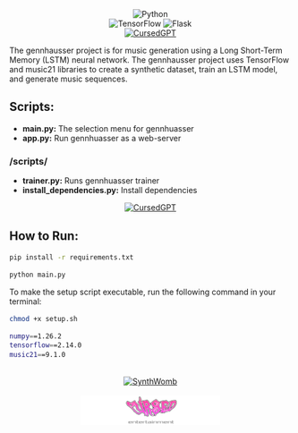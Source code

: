 <div align="center">
  <img alt="Python" src="https://img.shields.io/badge/python%20-%23323330.svg?&style=for-the-badge&logo=python&logoColor=white"/>
</div>

<div align="center">
    <img alt="TensorFlow" src="https://img.shields.io/badge/tensorflow%20-%23323330.svg?&style=for-the-badge&logo=tensorflow&logoColor=white"/>
    <img alt="Flask" src="https://img.shields.io/badge/flask%20-%23323330.svg?&style=for-the-badge&logo=flask&logoColor=white"/>
</div>

<div align="center">
<a href="https://cursedprograms.github.io/gennhausser-pr/" target="_blank">
    <img src="https://github.com/CursedPrograms/gennhausser/blob/main/demo_images/gennhausser_logo_bg.png"
        alt="CursedGPT">
</a>
</div>

The gennhausser project is for music generation using a Long Short-Term Memory (LSTM) neural network. The gennhausser project uses TensorFlow and music21 libraries to create a synthetic dataset, train an LSTM model, and generate music sequences.

## Scripts:

- **main.py:** The selection menu for gennhuasser
- **app.py:** Run gennhuasser as a web-server

### /scripts/

- **trainer.py:** Runs gennhuasser trainer
- **install_dependencies.py:** Install dependencies

<div align="center">
<a href="https://cursedprograms.github.io/gennhausser-pr/" target="_blank">
    <img src="https://github.com/CursedPrograms/gennhausser/blob/main/demo_images/gennhausser_cover.png"
        alt="CursedGPT">
</a>
</div>

</div>

## How to Run:
```bash
pip install -r requirements.txt
```
```bash
python main.py
```
To make the setup script executable, run the following command in your terminal:

```bash
chmod +x setup.sh
```
```bash
numpy==1.26.2
tensorflow==2.14.0
music21==9.1.0
```
<br>
<div align="center">
<a href="https://github.com/SynthWomb" target="_blank" align="center">
    <img src="https://github.com/SynthWomb/SynthWomb/blob/main/logos/synthwomb07.png"
        alt="SynthWomb" style="width:200px;"/>
</a>
</div>
<br>
<div align="center">
<a href="https://cursed-entertainment.itch.io/" target="_blank">
    <img src="https://github.com/CursedPrograms/cursedentertainment/raw/main/images/logos/logo-wide-grey.png"
        alt="CursedEntertainment Logo" style="width:250px;">
</a>
</div>
